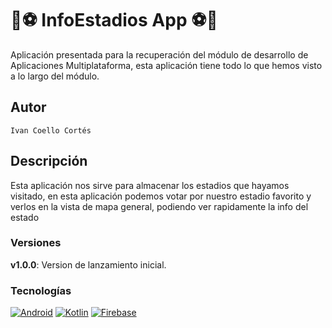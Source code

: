 # 🏀⚽ InfoEstadios App ⚽🏀
Aplicación presentada para la recuperación del módulo de desarrollo de Aplicaciones Multiplataforma,
 esta aplicación tiene todo lo que hemos visto a lo largo del módulo.
 
## Autor
    Ivan Coello Cortés
    
## Descripción
 Esta aplicación nos sirve para almacenar los estadios que hayamos visitado, en esta aplicación podemos votar 
por nuestro estadio favorito y verlos en la vista de mapa general, podiendo ver rapidamente la info
del estado

### Versiones
**v1.0.0**: Version de lanzamiento inicial.

### Tecnologías
[![Android](https://img.shields.io/badge/App-Android-g)](https://www.android.com/intl/es_es/)
[![Kotlin](https://img.shields.io/badge/Code-Kotlin-blue)](https://kotlinlang.org/)
[![Firebase](https://img.shields.io/badge/Firebase-%20Ready-FFA000)](https://gulpjs.com/)
